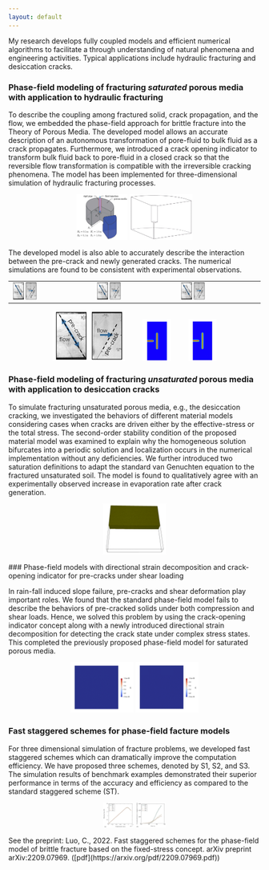 ```yaml
---
layout: default
---
```


My research develops fully coupled models and efficient numerical algorithms to facilitate a through understanding of natural phenomena and engineering activities. Typical applications include hydraulic fracturing and desiccation cracks. 


### Phase-field modeling of fracturing _saturated_ porous media with application to hydraulic fracturing

To describe the coupling among fractured solid, crack propagation, and the flow, we embedded the phase-field approach for brittle fracture into the Theory of Porous Media. The developed model allows an accurate description of an autonomous transformation of pore-fluid to bulk fluid as a crack propagates. Furthermore, we introduced a crack opening indicator to transform bulk fluid back to pore-fluid in a closed crack so that the reversible flow transformation is compatible with the irreversible cracking phenomena. The model has been implemented for three-dimensional simulation of hydraulic fracturing processes.
<p align="center">
  <img src="/resources/hf-sample.jpg" width="20.4%">
  <img src="/resources/hf3d.gif" width="25%">
</p>

The developed model is also able to accurately describe the interaction between the pre-crack and newly generated cracks. The numerical simulations are found to be consistent with experimental observations.

<table>
  <tr>
    <td><img src="/resources/precrack.jpg" width="33%"></td>
    <td><img src="/resources/precrack.jpg" width="33%"></td>
    <td><img src="/resources/precrack.jpg" width="33%"></td>
  </tr>
 </table>
 
<p align="center">
  <img src="/resources/precrack.jpg" width="145" height="101">
  &nbsp; &nbsp; &nbsp; &nbsp;
  <img src="/resources/caught.gif" width="11.2%">
  &nbsp; &nbsp; &nbsp; &nbsp;
  <img src="/resources/penetrate.gif" width="11.2%">
</p>

### Phase-field modeling of fracturing _unsaturated_ porous media with application to desiccation cracks

To simulate fracturing unsaturated porous media, e.g., the desiccation cracking, we investigated the behaviors of different material models considering cases when cracks are driven either by the effective-stress or the total stress. The second-order stability condition of the proposed material model was examined to explain why the homogeneous solution bifurcates into a periodic solution and localization occurs in the numerical implementation without any deficiencies. We further introduced two saturation definitions to adapt the standard van Genuchten equation to the fractured unsaturated soil. The model is found to qualitatively agree with an experimentally observed increase in evaporation rate after crack generation. 

<p align="center">
<img src="/resources/dc.gif" width="25%">
</p>
### Phase-field models with directional strain decomposition and crack-opening indicator for pre-cracks under shear loading

In rain-fall induced slope failure, pre-cracks and shear deformation play important roles. We found that the standard phase-field model fails to describe the behaviors of pre-cracked solids under both compression and shear loads. Hence, we solved this problem by using the crack-opening indicator concept along with a newly introduced directional strain decomposition for detecting the crack state under complex stress states. This completed the previously proposed phase-field model for saturated porous media. 

<p align="center">
  <img src="/resources/tension.gif" width="25%">
  <img src="/resources/shear.gif" width="25%">
</p>

### Fast staggered schemes for phase-field facture models

For three dimensional simulation of fracture problems, we developed fast staggered schemes which can dramatically improve the computation efficiency. We have proposed three schemes, denoted by S1, S2, and S3. The simulation results of benchmark examples demonstrated their superior performance in terms of the accuracy and efficiency as compared to the standard staggered scheme (ST).

<p align="center">
<img src="/resources/comp.jpg" width="25%">
</p>
See the preprint: Luo, C., 2022. Fast staggered schemes for the phase-field model of brittle fracture based on the fixed-stress concept. arXiv preprint arXiv:2209.07969. ([pdf](https://arxiv.org/pdf/2209.07969.pdf))
